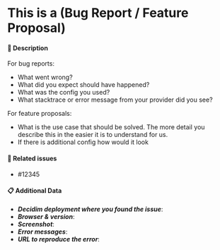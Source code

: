 <!--
1. Please check if an issue already exists so there are no duplicates
2. Fill out the whole template so we have a good overview on the issue
3. Do not remove any section of the template. If something is not applicable leave it empty but leave it in the Issue
4. Please follow the template, otherwise we'll have to ask you to update it
-->

# This is a (Bug Report / Feature Proposal)

#### :tophat: Description

For bug reports:
* What went wrong?
* What did you expect should have happened?
* What was the config you used?
* What stacktrace or error message from your provider did you see?

For feature proposals:
* What is the use case that should be solved. The more detail you describe this in the easier it is to understand for us.
* If there is additional config how would it look

#### :pushpin: Related issues
* #12345

#### :clipboard: Additional Data

* ***Decidim deployment where you found the issue***:
* ***Browser & version***:
* ***Screenshot***:
* ***Error messages***:
* ***URL to reproduce the error***:
